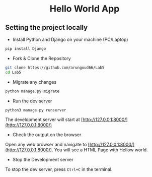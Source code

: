 <h1 align="center"> Hello World App </h1>

## Setting the project locally

- Install Python and Django on your machine (PC/Laptop)

```bash
pip install Django 
```
- Fork & Clone the Repository
```bash
git clone https://github.com/arungoud66/Lab5
cd Lab5
```
- Migrate any changes

```bash
python manage.py migrate
```

- Run the dev server

```bash
python3 manage.py runserver
```

The development server will start at [http://127.0.0.1:8000/](http://127.0.0.1:8000/)

- Check the output on the browser

Open any web browser and navigate to [http://127.0.0.1:8000/](http://127.0.0.1:8000/). You will see a HTML Page with Hellow world.

- Stop the Development server

To stop the dev server, press `Ctrl+C` in the terminal.
